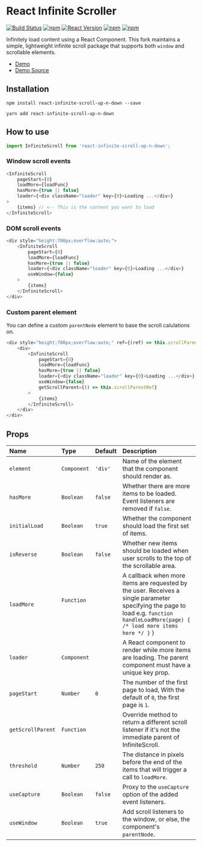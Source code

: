 React Infinite Scroller
=======================

[![Build Status](https://travis-ci.org/chris-allen/react-infinite-scroll-up-n-down.svg?branch=master)](https://travis-ci.org/chris-allen/react-infinite-scroll-up-n-down)
[![npm](https://img.shields.io/npm/dt/react-infinite-scroll-up-n-down.svg?style=flat-square)](https://www.npmjs.com/package/react-infinite-scroll-up-n-down)
[![React Version](https://img.shields.io/badge/React-%5E0.14.9%20%7C%7C%20%5E15.3.0%20%7C%7C%20%5E16.0.0-blue.svg?style=flat-square)](https://www.npmjs.com/package/react)
[![npm](https://img.shields.io/npm/v/react-infinite-scroll-up-n-down.svg?style=flat-square)](https://www.npmjs.com/package/react-infinite-scroll-up-n-down)
[![npm](https://img.shields.io/npm/l/react-infinite-scroll-up-n-down.svg?style=flat-square)](https://github.com/chris-allen/react-infinite-scroll-up-n-down/blob/master/LICENSE)

Infinitely load content using a React Component. This fork maintains a simple, lightweight infinite scroll package that supports both `window` and scrollable elements.

- [Demo](https://chris-allen.github.io/react-infinite-scroll-up-n-down/demo/)
- [Demo Source](https://github.com/chris-allen/react-infinite-scroll-up-n-down/blob/master/docs/src/index.js)

## Installation

```
npm install react-infinite-scroll-up-n-down --save
```
```
yarn add react-infinite-scroll-up-n-down
```

## How to use

```js
import InfiniteScroll from 'react-infinite-scroll-up-n-down';
```

### Window scroll events

```js
<InfiniteScroll
    pageStart={0}
    loadMore={loadFunc}
    hasMore={true || false}
    loader={<div className="loader" key={0}>Loading ...</div>}
>
    {items} // <-- This is the content you want to load
</InfiniteScroll>
```

### DOM scroll events

```js
<div style="height:700px;overflow:auto;">
    <InfiniteScroll
        pageStart={0}
        loadMore={loadFunc}
        hasMore={true || false}
        loader={<div className="loader" key={0}>Loading ...</div>}
        useWindow={false}
    >
        {items}
    </InfiniteScroll>
</div>
```

### Custom parent element

You can define a custom `parentNode` element to base the scroll calulations on.

```js
<div style="height:700px;overflow:auto;" ref={(ref) => this.scrollParentRef = ref}>
    <div>
        <InfiniteScroll
            pageStart={0}
            loadMore={loadFunc}
            hasMore={true || false}
            loader={<div className="loader" key={0}>Loading ...</div>}
            useWindow={false}
            getScrollParent={() => this.scrollParentRef}
        >
            {items}
        </InfiniteScroll>
    </div>
</div>
```

## Props

| Name             | Type          | Default    | Description|
|:----             |:----          |:----       |:----|
| `element`        | `Component`      | `'div'`    | Name of the element that the component should render as.|
| `hasMore`        | `Boolean`     | `false`    | Whether there are more items to be loaded. Event listeners are removed if `false`.|
| `initialLoad`    | `Boolean`     | `true`     | Whether the component should load the first set of items.|
| `isReverse`      | `Boolean`     | `false`    | Whether new items should be loaded when user scrolls to the top of the scrollable area.|
| `loadMore`       | `Function`    |            | A callback when more items are requested by the user. Receives a single parameter specifying the page to load e.g. `function handleLoadMore(page) { /* load more items here */ }` }|
| `loader`         | `Component`   |            | A React component to render while more items are loading. The parent component must have a unique key prop. |
| `pageStart`      | `Number`      | `0`        | The number of the first page to load, With the default of `0`, the first page is `1`.|
| `getScrollParent`   | `Function`|           | Override method to return a different scroll listener if it's not the immediate parent of InfiniteScroll. |
| `threshold`      | `Number`     | `250`      | The distance in pixels before the end of the items that will trigger a call to `loadMore`.|
| `useCapture`     | `Boolean`     | `false`     | Proxy to the `useCapture` option of the added event listeners.|
| `useWindow`      | `Boolean`     | `true`     | Add scroll listeners to the window, or else, the component's `parentNode`.|

